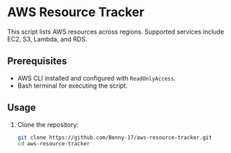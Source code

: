 # AWS Resource Tracker

This script lists AWS resources across regions. Supported services include EC2, S3, Lambda, and RDS.

## Prerequisites
- AWS CLI installed and configured with `ReadOnlyAccess`.
- Bash terminal for executing the script.

## Usage
1. Clone the repository:
   ```bash
   git clone https://github.com/Benny-17/aws-resource-tracker.git
   cd aws-resource-tracker
